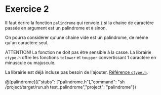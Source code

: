 # Exercice 2

Il faut écrire la fonction `palindrome` qui renvoie `1` si la chaine de caractère passée en argument est un palindrome et `0` sinon.

On pourra considérer qu'une chaine vide est un palindrome, de même qu'un caractère seul.

ATTENTION! La fonction ne doit pas être sensible à la casse. La librairie `ctype.h` offre les fonctions `tolower` et `toupper` convertissant 1 caractère en minuscule ou majuscule. 

La librairie est déjà incluse pas besoin de l'ajouter. [Référence `ctype.h`](http://www.cplusplus.com/reference/cctype/).

@[palindrome]({"stubs": ["palindrome.h"],"command": "sh /project/target/run.sh test_palindrome","project": "palindrome"})